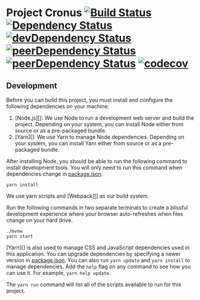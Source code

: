 # Project Cronus  [![Build Status](https://travis-ci.org/rogrs/cronus.svg?branch=master)](https://travis-ci.org/rogrs/cronus) [![Dependency Status](https://david-dm.org/rogrs/cronus.svg)](https://david-dm.org/rogrs/cronus) [![devDependency Status](https://david-dm.org/rogrs/cronus/dev-status.svg)](https://david-dm.org/rogrs/cronus#info=devDependencies) [![peerDependency Status](https://david-dm.org/rogrs/cronus/peer-status.svg)](https://david-dm.org/rogrs/cronus#info=peerDependencies) [![peerDependency Status](https://david-dm.org/rogrs/cronus/peer-status.svg)](https://david-dm.org/rogrs/cronus#info=peerDependencies) [![codecov](https://codecov.io/gh/rogrs/cronus/branch/master/graph/badge.svg)](https://codecov.io/gh/rogrs/cronus)

## Development

Before you can build this project, you must install and configure the following dependencies on your machine:

1. [Node.js][]: We use Node to run a development web server and build the project.
   Depending on your system, you can install Node either from source or as a pre-packaged bundle.
2. [Yarn][]: We use Yarn to manage Node dependencies.
   Depending on your system, you can install Yarn either from source or as a pre-packaged bundle.

After installing Node, you should be able to run the following command to install development tools.
You will only need to run this command when dependencies change in [package.json](package.json).

    yarn install

We use yarn scripts and [Webpack][] as our build system.


Run the following commands in two separate terminals to create a blissful development experience where your browser
auto-refreshes when files change on your hard drive.

    ./mvnw
    yarn start

[Yarn][] is also used to manage CSS and JavaScript dependencies used in this application. You can upgrade dependencies by
specifying a newer version in [package.json](package.json). You can also run `yarn update` and `yarn install` to manage dependencies.
Add the `help` flag on any command to see how you can use it. For example, `yarn help update`.

The `yarn run` command will list all of the scripts available to run for this project.

